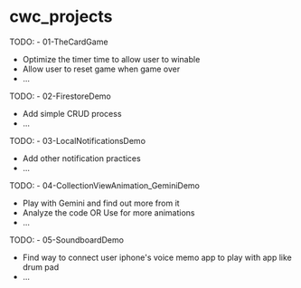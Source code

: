 # cwc_projects

TODO: - 01-TheCardGame
- Optimize the timer time to allow user to winable
- Allow user to reset game when game over
- ...

TODO: - 02-FirestoreDemo
- Add simple CRUD process
- ...

TODO: - 03-LocalNotificationsDemo
- Add other notification practices
- ...

TODO: - 04-CollectionViewAnimation_GeminiDemo
- Play with Gemini and find out more from it
- Analyze the code OR Use for more animations
- ...

TODO: - 05-SoundboardDemo
- Find way to connect user iphone's voice memo app to play with app like drum pad
- ...
